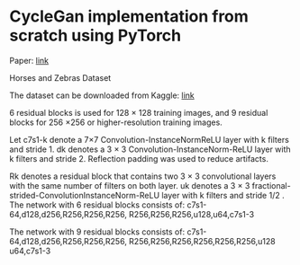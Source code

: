 # CycleGan implementation from scratch using PyTorch

Paper: [link](https://www.kaggle.com/datasets/balraj98/horse2zebra-dataset)

Horses and Zebras Dataset

The dataset can be downloaded from Kaggle: [link](https://www.kaggle.com/datasets/balraj98/horse2zebra-dataset)


6 residual blocks is used for 128 × 128 training images, and 9 residual blocks for 256 ×256 or higher-resolution training images. 


Let c7s1-k denote a 7×7 Convolution-InstanceNormReLU layer with k filters and stride 1. dk denotes a 3 × 3 Convolution-InstanceNorm-ReLU layer with k filters and stride 2. Reflection padding was used to reduce artifacts.

Rk denotes a residual block that contains two 3 × 3 convolutional layers with the same number of filters on both layer. uk denotes a 3 × 3 fractional-strided-ConvolutionInstanceNorm-ReLU layer with k filters and stride 1/2
.
The network with 6 residual blocks consists of:
c7s1-64,d128,d256,R256,R256,R256,
R256,R256,R256,u128,u64,c7s1-3

The network with 9 residual blocks consists of:
c7s1-64,d128,d256,R256,R256,R256,
R256,R256,R256,R256,R256,R256,u128
u64,c7s1-3
